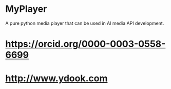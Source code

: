 # MyPlayer
A pure python media player that can be used in AI media API development.
# https://orcid.org/0000-0003-0558-6699
# http://www.ydook.com
